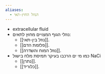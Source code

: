 ```yaml
---
aliases:
  - הנוזל החוץ-תאי
---
```

- extracellular fluid
- נוזלי הגוף המצויים מחוץ לתאים:
  - [[נוזל בין-תאי]].
  - [[פלזמת הדם]].
  - [[נוזל המוח והשדרה]].
- כמו מי ים הרכבו בעיקר תמיסת מלח בישול NaCi
  - [[נתרן]].
  - [[כלוריד]].